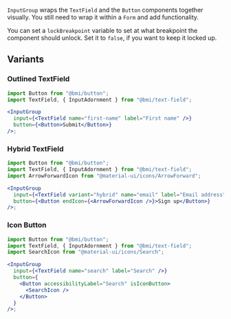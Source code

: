 `InputGroup` wraps the `TextField` and the `Button` components together visually. You still need to wrap it within a `Form` and add functionality.

You can set a `lockBreakpoint` variable to set at what breakpoint the component should unlock. Set it to `false`, if you want to keep it locked up.

## Variants

### Outlined TextField

```jsx
import Button from "@bmi/button";
import TextField, { InputAdornment } from "@bmi/text-field";

<InputGroup
  input={<TextField name="first-name" label="First name" />}
  button={<Button>Submit</Button>}
/>;
```

### Hybrid TextField

```jsx
import Button from "@bmi/button";
import TextField, { InputAdornment } from "@bmi/text-field";
import ArrowForwardIcon from "@material-ui/icons/ArrowForward";

<InputGroup
  input={<TextField variant="hybrid" name="email" label="Email address" />}
  button={<Button endIcon={<ArrowForwardIcon />}>Sign up</Button>}
/>;
```

### Icon Button

```jsx
import Button from "@bmi/button";
import TextField, { InputAdornment } from "@bmi/text-field";
import SearchIcon from "@material-ui/icons/Search";

<InputGroup
  input={<TextField name="search" label="Search" />}
  button={
    <Button accessibilityLabel="Search" isIconButton>
      <SearchIcon />
    </Button>
  }
/>;
```
